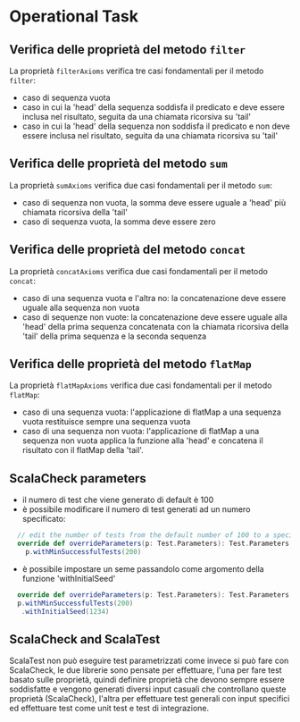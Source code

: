 # Operational Task

## Verifica delle proprietà del metodo `filter`
La proprietà `filterAxioms` verifica tre casi fondamentali per il metodo `filter`:
- caso di sequenza vuota
- caso in cui la 'head' della sequenza soddisfa il predicato e deve essere inclusa nel risultato, seguita da una chiamata ricorsiva su 'tail'
- caso in cui la 'head' della sequenza non soddisfa il predicato e non deve essere inclusa nel risultato, seguita da una chiamata ricorsiva su 'tail'

## Verifica delle proprietà del metodo `sum`
La proprietà `sumAxioms` verifica due casi fondamentali per il metodo `sum`:
- caso di sequenza non vuota, la somma deve essere uguale a 'head' più chiamata ricorsiva della 'tail'
- caso di sequenza vuota, la somma deve essere zero

## Verifica delle proprietà del metodo `concat`
La proprietà `concatAxioms` verifica due casi fondamentali per il metodo `concat`:
- caso di una sequenza vuota e l'altra no: la concatenazione deve essere uguale alla sequenza non vuota
- caso di sequenze non vuote: la concatenazione deve essere uguale alla 'head' della prima sequenza concatenata con la chiamata ricorsiva della 'tail' della prima sequenza e la seconda sequenza

## Verifica delle proprietà del metodo `flatMap`
La proprietà `flatMapAxioms` verifica due casi fondamentali per il metodo `flatMap`:
- caso di una sequenza vuota: l'applicazione di flatMap a una sequenza vuota restituisce sempre una sequenza vuota
- caso di una sequenza non vuota: l'applicazione di flatMap a una sequenza non vuota applica la funzione alla 'head' e concatena il risultato con il flatMap della 'tail'.

## ScalaCheck parameters
- il numero di test che viene generato di default è 100
- è possibile modificare il numero di test generati ad un numero specificato:
```scala
  // edit the number of tests from the default number of 100 to a specified amount
  override def overrideParameters(p: Test.Parameters): Test.Parameters =
    p.withMinSuccessfulTests(200)
```
- è possibile impostare un seme passandolo come argomento della funzione 'withInitialSeed'
```scala
  override def overrideParameters(p: Test.Parameters): Test.Parameters =
  p.withMinSuccessfulTests(200)
   .withInitialSeed(1234)
```

## ScalaCheck and ScalaTest
ScalaTest non può eseguire test parametrizzati come invece si può fare con ScalaCheck, le due librerie sono pensate per
effettuare, l'una per fare test basato sulle proprietà, quindi definire proprietà che devono sempre essere soddisfatte e
vengono generati diversi input casuali che controllano queste proprietà (ScalaCheck), l'altra per effettuare test
generali con input specifici ed effettuare test come unit test e test di integrazione.
